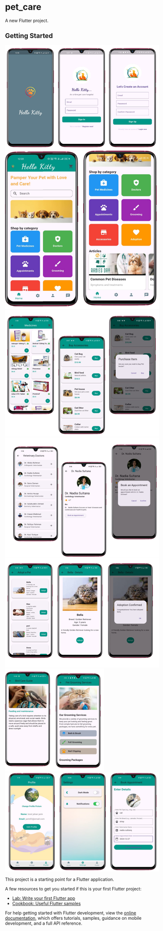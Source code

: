 # pet_care

A new Flutter project.

## Getting Started
![image_alt](https://github.com/ishrajarin/online_pet_care_hospital/blob/e0f63ff9c85d59b5513df4973c909172b63fafeb/Screenshot%202024-12-26%20162031.png)
![image_alt](https://github.com/ishrajarin/online_pet_care_hospital/blob/9c1ea99ad1830d201fe2b357f3ca4be711c45730/Screenshot%202024-12-27%20002353.png)
![image_alt](https://github.com/ishrajarin/online_pet_care_hospital/blob/6a06699982a0edc41a3cf5e73f04b9b45d80dd80/Screenshot%202024-12-24%20213308.png)
![image_alt](https://github.com/ishrajarin/online_pet_care_hospital/blob/6a06699982a0edc41a3cf5e73f04b9b45d80dd80/Screenshot%202024-12-24%20213549.png)
![image_alt](https://github.com/ishrajarin/online_pet_care_hospital/blob/6a06699982a0edc41a3cf5e73f04b9b45d80dd80/Screenshot%202024-12-24%20213518.png)
![image_alt](https://github.com/ishrajarin/online_pet_care_hospital/blob/6a06699982a0edc41a3cf5e73f04b9b45d80dd80/Screenshot%202024-12-24%20213427.png)
![image_alt](https://github.com/ishrajarin/online_pet_care_hospital/blob/9f0423aa458ecf31f8866845a82221098f5060cb/Screenshot%202024-12-26%20162200.png)

This project is a starting point for a Flutter application.

A few resources to get you started if this is your first Flutter project:

- [Lab: Write your first Flutter app](https://docs.flutter.dev/get-started/codelab)
- [Cookbook: Useful Flutter samples](https://docs.flutter.dev/cookbook)

For help getting started with Flutter development, view the
[online documentation](https://docs.flutter.dev/), which offers tutorials,
samples, guidance on mobile development, and a full API reference.
